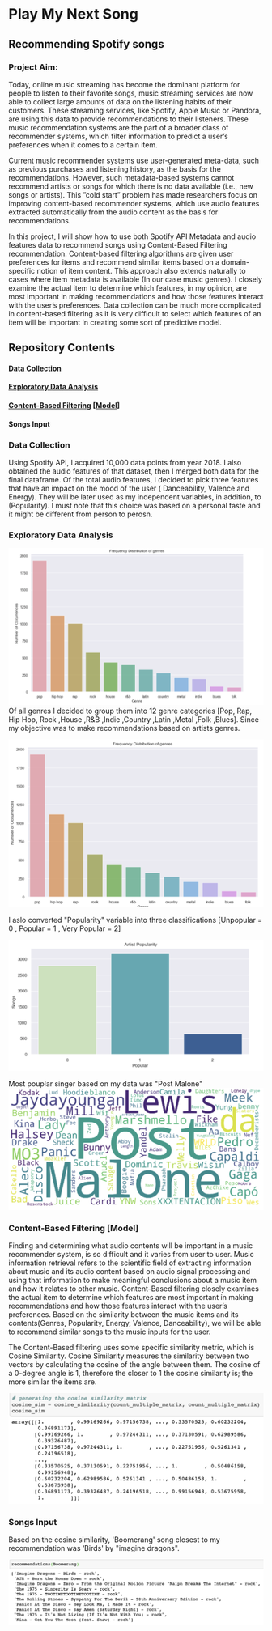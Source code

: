 # Play My Next Song
## Recommending Spotify songs 
### Project Aim: 

Today,  online music streaming has become the dominant platform for people to listen to their favorite songs, music streaming services are now able to collect large amounts of data on the listening habits of their customers. These streaming services, like Spotify, Apple Music or Pandora, are using this data to provide recommendations to their listeners. These music recommendation systems are the part of a broader class of recommender systems, which filter information to predict a user’s preferences when it comes to a certain item.

Current music recommender systems use user-generated meta-data, such as previous purchases and listening history, as the basis for the recommendations. However, such metadata-based systems cannot recommend artists or songs for which there is no data available (i.e., new songs or artists). This ”cold start” problem has made researchers focus on improving content-based recommender systems, which use audio features extracted automatically from the audio content as the basis for recommendations.

In this project, I will show how to use both Spotify API Metadata and audio features data to recommend songs using Content-Based Filtering recommendation. Content-based filtering algorithms are given user preferences for items and recommend similar items based on a domain-specific notion of item content. This approach also extends naturally to cases where item metadata is available (In our case music genres).
I closely examine the actual item to determine which features, in my opinion, are most important in making recommendations and how those features interact with the user’s preferences. Data collection can be much more complicated in content-based filtering as it is very difficult to select which features of an item will be important in creating some sort of predictive model.

## Repository Contents

#### [Data Collection](https://github.com/moudi85/Music-Recommender-/blob/master/README.md#data-collection-1)
#### [Exploratory Data Analysis](https://github.com/moudi85/Music-Recommender-/blob/master/README.md#exploratory-data-analysis-1) 
#### [Content-Based Filtering](https://github.com/moudi85/Music-Recommender-/blob/master/README.md#content-based-filtering-model-1) [[Model](https://github.com/moudi85/Music-Recommender-/blob/master/README.md#content-based-filtering-model-1)]
#### Songs Input

### Data Collection 
Using Spotify API, I acquired 10,000 data points from year 2018. I also obtained the audio features of that dataset, then I merged both data for the final dataframe. Of the total audio features, I decided to pick three features that have an impact on the mood of the user ( Danceability, Valence and Energy). They will be later used as my independent variables, in addition, to (Popularity). I must note that this choice was based on a personal taste and it might be different from person to perosn.

### Exploratory Data Analysis

![Optional Text](https://github.com/moudi85/Music-Recommender-/blob/master/Images/Genres%20distribution%20.png)
Of all genres I decided to group them into 12 genre categories [Pop, Rap, Hip Hop, Rock ,House ,R&B ,Indie ,Country ,Latin ,Metal ,Folk ,Blues]. Since my objective was to make recommendations based on artists genres.

![Optional Text](https://github.com/moudi85/Music-Recommender-/blob/master/Images/Genres%20Distributions%20.png)

I aslo converted "Popularity" variable into three classifications [Unpopular = 0 , Popular = 1 , Very Popular = 2]

![Optional Text](https://github.com/moudi85/Music-Recommender-/blob/master/Images/Artist%20Popularity%20.png)

Most pouplar singer based on my data was "Post Malone" 
![](https://github.com/moudi85/Music-Recommender-/blob/master/Images/Popular%20artist.png)

### Content-Based Filtering [Model]

Finding and determining what audio contents will be important in a music recommender system, is so difficult and it varies from user to user. Music information retrieval refers to the scientific field of extracting information about music and its audio content based on audio signal processing and using that information to make meaningful conclusions about a music item and how it relates to other music. Content-Based filtering closely examines the actual item to determine which features are most important in making recommendations and how those features interact with the user’s preferences. Based on the similarity between the music items and its contents(Genres, Popularity, Energy, Valence, Danceability), we will be able to recommend similar songs to the music inputs for the user.

The Content-Based filtering uses some specific similarity metric, which is Cosine Similarity. Cosine Similarity measures the similarity between two vectors by calculating the cosine of the angle between them. The cosine of a 0-degree angle is 1, therefore the closer to 1 the cosine similarity is; the more similar the items are. 

![](https://github.com/moudi85/Music-Recommender-/blob/master/Images/Cosine%20Similarity%20.png)


### Songs Input

Based on the cosine similarity, 'Boomerang' song closest to my recommendation was ‘Birds' by "imagine dragons".

![](https://github.com/moudi85/Music-Recommender-/blob/master/Images/Recommendation.png)







